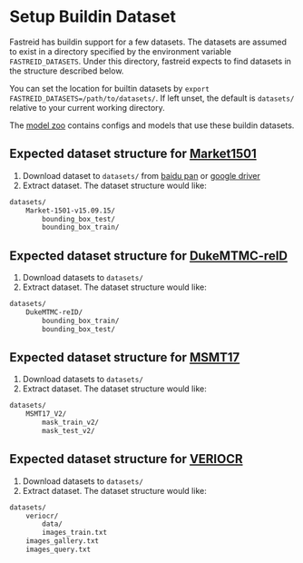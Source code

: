 # Setup Buildin Dataset

Fastreid has buildin support for a few datasets. The datasets are assumed to exist in a directory specified by the environment variable `FASTREID_DATASETS`. Under this directory, fastreid expects to find datasets in the structure described below.

You can set the location for builtin datasets by `export FASTREID_DATASETS=/path/to/datasets/`. If left unset, the default is `datasets/` relative to your current working directory.

The [model zoo](https://github.com/JDAI-CV/fast-reid/blob/master/MODEL_ZOO.md) contains configs and models that use these buildin datasets.

## Expected dataset structure for [Market1501](https://www.cv-foundation.org/openaccess/content_iccv_2015/papers/Zheng_Scalable_Person_Re-Identification_ICCV_2015_paper.pdf)

1. Download dataset to `datasets/` from [baidu pan](https://pan.baidu.com/s/1ntIi2Op) or [google driver](https://drive.google.com/file/d/0B8-rUzbwVRk0c054eEozWG9COHM/view)
2. Extract dataset. The dataset structure would like:

```bash
datasets/
    Market-1501-v15.09.15/
        bounding_box_test/
        bounding_box_train/
```

## Expected dataset structure for [DukeMTMC-reID](https://openaccess.thecvf.com/content_ICCV_2017/papers/Zheng_Unlabeled_Samples_Generated_ICCV_2017_paper.pdf)

1. Download datasets to `datasets/`
2. Extract dataset. The dataset structure would like:

```bash
datasets/
    DukeMTMC-reID/
        bounding_box_train/
        bounding_box_test/
```

## Expected dataset structure for [MSMT17](https://arxiv.org/abs/1711.08565)

1. Download datasets to `datasets/`
2. Extract dataset. The dataset structure would like:

```bash
datasets/
    MSMT17_V2/
        mask_train_v2/
        mask_test_v2/
```

## Expected dataset structure for [VERIOCR](https://arxiv.org/abs/1911.05541)

1. Download datasets to `datasets/`
2. Extract dataset. The dataset structure would like:

```bash
datasets/
    veriocr/
        data/
        images_train.txt
	images_gallery.txt
	images_query.txt
```
